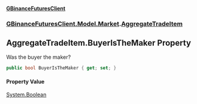 #### [GBinanceFuturesClient](./index.md 'index')
### [GBinanceFuturesClient.Model.Market](./GBinanceFuturesClient-Model-Market.md 'GBinanceFuturesClient.Model.Market').[AggregateTradeItem](./GBinanceFuturesClient-Model-Market-AggregateTradeItem.md 'GBinanceFuturesClient.Model.Market.AggregateTradeItem')
## AggregateTradeItem.BuyerIsTheMaker Property
Was the buyer the maker?  
```csharp
public bool BuyerIsTheMaker { get; set; }
```
#### Property Value
[System.Boolean](https://docs.microsoft.com/en-us/dotnet/api/System.Boolean 'System.Boolean')  
